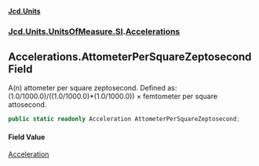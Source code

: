 #### [Jcd.Units](index.md 'index')
### [Jcd.Units.UnitsOfMeasure.SI](Jcd.Units.UnitsOfMeasure.SI.md 'Jcd.Units.UnitsOfMeasure.SI').[Accelerations](Accelerations.md 'Jcd.Units.UnitsOfMeasure.SI.Accelerations')

## Accelerations.AttometerPerSquareZeptosecond Field

A(n) attometer per square zeptosecond. Defined as: (1.0/1000.0)/((1.0/1000.0)*(1.0/1000.0)) × femtometer per square attosecond.

```csharp
public static readonly Acceleration AttometerPerSquareZeptosecond;
```

#### Field Value
[Acceleration](Acceleration.md 'Jcd.Units.UnitTypes.Acceleration')